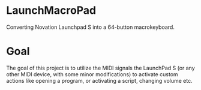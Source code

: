 # LaunchMacroPad
Converting Novation Launchpad S into a 64-button macrokeyboard.

# Goal
The goal of this project is to utilize the MIDI signals the LaunchPad S (or any other MIDI device, with some minor modifications) to activate custom actions like opening a program, or activating a script, changing volume etc.
